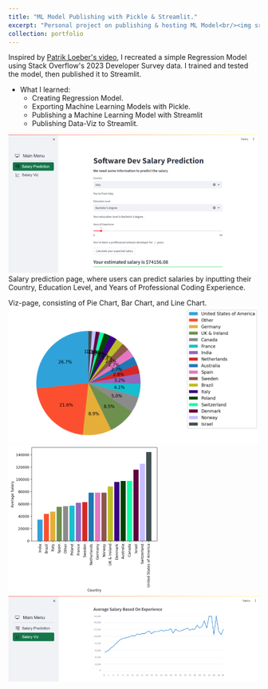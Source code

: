 ```yaml
---
title: "ML Model Publishing with Pickle & Streamlit."
excerpt: "Personal project on publishing & hosting ML Model<br/><img src='/images/portfolio1.png'>"
collection: portfolio
---
```


Inspired by [Patrik Loeber's video](https://youtu.be/xl0N7tHiwlw?si=ztHOC9WYnfWwAxzy), I recreated a simple Regression Model using Stack Overflow's 2023 Developer Survey data. I trained and tested the model, then published it to Streamlit.

* What I learned:
    * Creating Regression Model.
    * Exporting Machine Learning Models with Pickle.
    * Publishing a Machine Learning Model with Streamlit
    * Publishing Data-Viz to Streamlit.

![](/images/porto3_home.png)
Salary prediction page, where users can predict salaries by inputting their Country, Education Level, and Years of Professional Coding Experience.


Viz-page, consisting of Pie Chart, Bar Chart, and Line Chart.
![](/images/porto3_viz1.png)
![](/images/porto3_viz2.png)
![](/images/porto3_viz3.png)